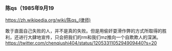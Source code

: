 ### 陈qs（1985年9月19
https://zh.wikipedia.org/wiki/陈qs_(律师)

敢于直面自己失败的人，并不是真的失败。但是用偷奸耍滑作弊的方式所取得的胜利，还进行大肆地宣传，只会把我们的rm和我们mz推向一个自欺欺人的深渊。
https://twitter.com/chenqiushi404/status/1205331105294909440?s=20
